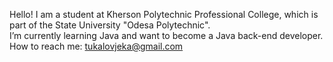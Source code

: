 
<!--
**squadavr/squadavr** is a ✨ _special_ ✨ repository because its `README.md` (this file) appears on your GitHub profile.

Here are some ideas to get you started:

- 🔭 I’m currently working on ...
- 🌱 I’m currently learning ...
- 👯 I’m looking to collaborate on ...
- 🤔 I’m looking for help with ...
- 💬 Ask me about ...
- 📫 How to reach me: ...
- 😄 Pronouns: ...
- ⚡ Fun fact: ...
-->

Hello! I am a student at Kherson Polytechnic Professional College, which is part of the State University "Odesa Polytechnic".  
I’m currently learning Java and want to become a Java back-end developer.  
How to reach me: tukalovjeka@gmail.com  
